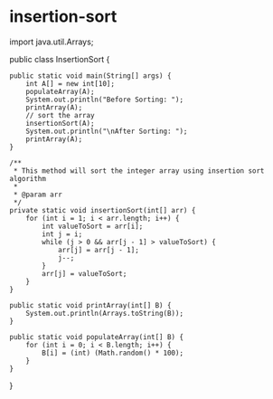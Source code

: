 # insertion-sort

import java.util.Arrays;
 
public class InsertionSort {
 
    public static void main(String[] args) {
        int A[] = new int[10];
        populateArray(A);
        System.out.println("Before Sorting: ");
        printArray(A);
        // sort the array
        insertionSort(A);
        System.out.println("\nAfter Sorting: ");
        printArray(A);
    }
 
    /**
     * This method will sort the integer array using insertion sort algorithm
     * 
     * @param arr
     */
    private static void insertionSort(int[] arr) {
        for (int i = 1; i < arr.length; i++) {
            int valueToSort = arr[i];
            int j = i;
            while (j > 0 && arr[j - 1] > valueToSort) {
                arr[j] = arr[j - 1];
                j--;
            }
            arr[j] = valueToSort;
        }
    }
 
    public static void printArray(int[] B) {
        System.out.println(Arrays.toString(B));
    }
 
    public static void populateArray(int[] B) {
        for (int i = 0; i < B.length; i++) {
            B[i] = (int) (Math.random() * 100);
        }
    }
}
